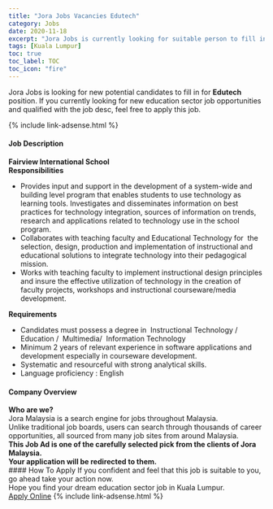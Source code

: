 ```yaml
---
title: "Jora Jobs Vacancies Edutech" 
category: Jobs 
date: 2020-11-18 
excerpt: "Jora Jobs is currently looking for suitable person to fill in the Edutech which positioned at Kuala Lumpur" 
tags: [Kuala Lumpur] 
toc: true 
toc_label: TOC 
toc_icon: "fire" 
--- 
```


<p>Jora Jobs is looking for new potential candidates to fill in for <b>Edutech</b> position. If you currently looking for new education sector job opportunities and qualified with the job desc, feel free to apply this job.
</p>{% include link-adsense.html %} 
 <div><div><div><h4>Job Description</h4></div></div><div><div><span><div><div><strong>Fairview International School</strong></div><div><div><strong>Responsibilities</strong></div><ul><li>Provides input and support in the development of a system-wide and building level program that enables students to use technology as learning tools. Investigates and disseminates information on best practices for technology integration, sources of information on trends, research and applications related to technology use in the school program.</li><li>Collaborates with teaching faculty and Educational Technology for&#160; the selection, design, production and implementation of instructional and educational solutions to integrate technology into their pedagogical mission.</li><li>Works with teaching faculty to implement instructional design principles and insure the effective utilization of technology in the creation of faculty projects, workshops and instructional courseware/media development.</li></ul><div><div><strong>Requirements</strong></div><ul><li>Candidates must possess a degree in&#160; Instructional Technology / Education /&#160; Multimedia/&#160; Information Technology</li><li>Minimum 2 years of relevant experience in software applications and development especially in courseware development.</li><li>Systematic and resourceful with strong analytical skills.</li><li>Language proficiency : English</li></ul></div></div></div></span></div></div></div> 
<div><div><div><h4>Company Overview</h4></div></div><div><div><span><div><div>
<strong>Who are we?</strong></div>
<div>
	Jora Malaysia is a search engine for jobs throughout Malaysia.<br>
	Unlike traditional job boards, users can search through thousands of career opportunities, all sourced from many job sites from around Malaysia.&#160;</div>
<div>
<div>
<strong>This Job Ad is one of the carefully selected pick from the clients of Jora Malaysia.</strong></div>
<div>
<strong>Your application will be redirected to them.</strong></div>
</div></div></span></div></div></div> 
#### How To Apply 
If you confident and feel that this job is suitable to you, go ahead take your action now. <br/> 
Hope you find your dream education sector job in Kuala Lumpur. <br/> 
<a href="https://www.jobstreet.com.my/en/job/edutech-4425610?jobId=jobstreet-my-job-4425610&sectionRank=13&token=0~2d38553a-f94c-4e3d-b421-a4fa9c17a1a0&fr=SRP%20View%20In%20New%20Ta" class="btn btn--info" target="_blank" rel="nofollow noopenner">Apply Online</a> 
{% include link-adsense.html %} 